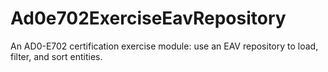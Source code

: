 # Ad0e702ExerciseEavRepository
An AD0-E702 certification exercise module: use an EAV repository to load, filter, and sort entities.
